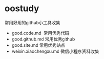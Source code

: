 # oostudy
常用好用的github小工具收集

- good.code.md  常用优秀代码
- good.github.md 常用优秀github
- good.site.md 常用优秀站点
- weixin.xiaochengxu.md 微信小程序资料收集
